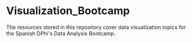 # Visualization_Bootcamp
The resources stored in this repository cover data visualization topics for the Spanish DPhi's Data Analysis Bootcamp.
